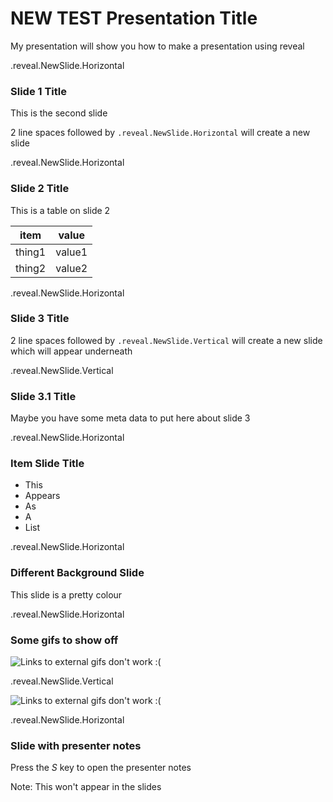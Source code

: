 # NEW TEST Presentation Title

My presentation will show you how to make a presentation using reveal


.reveal.NewSlide.Horizontal

### Slide 1 Title

This is the second slide

2 line spaces followed by `.reveal.NewSlide.Horizontal` will create a new slide


.reveal.NewSlide.Horizontal

### Slide 2 Title

This is a table on slide 2

|item|value|
|---|---|
|thing1|value1|
|thing2|value2|


.reveal.NewSlide.Horizontal

### Slide 3 Title

2 line spaces followed by `.reveal.NewSlide.Vertical` will create a new slide which will appear underneath


.reveal.NewSlide.Vertical

### Slide 3.1 Title

Maybe you have some meta data to put here about slide 3


.reveal.NewSlide.Horizontal

### Item Slide Title

- This <!-- .element: class="fragment" data-fragment-index="1" -->
- Appears <!-- .element: class="fragment" data-fragment-index="2" -->
- As <!-- .element: class="fragment" data-fragment-index="3" -->
- A <!-- .element: class="fragment" data-fragment-index="4" -->
- List <!-- .element: class="fragment" data-fragment-index="5" -->


.reveal.NewSlide.Horizontal

### Different Background Slide

<!-- .slide: data-background="#ff0000" -->

This slide is a pretty colour


.reveal.NewSlide.Horizontal

### Some gifs to show off

![Links to external gifs don't work :(](gifs/test.gif)


.reveal.NewSlide.Vertical

![Links to external gifs don't work :(](https://gph.is/2pBao24)


.reveal.NewSlide.Horizontal

### Slide with presenter notes

Press the _S_ key to open the presenter notes

Note: This won't appear in the slides
